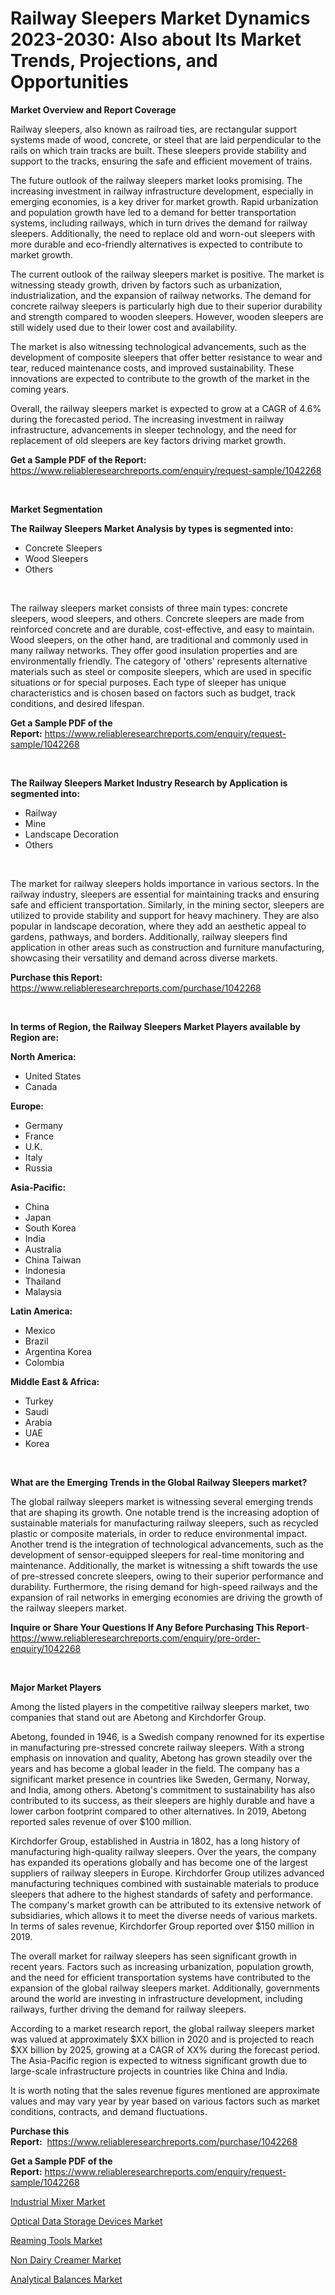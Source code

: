 <p><h1>Railway Sleepers Market Dynamics 2023-2030: Also about Its Market Trends, Projections, and Opportunities</h1></p><p><strong>Market Overview and Report Coverage</strong></p>
<p><p>Railway sleepers, also known as railroad ties, are rectangular support systems made of wood, concrete, or steel that are laid perpendicular to the rails on which train tracks are built. These sleepers provide stability and support to the tracks, ensuring the safe and efficient movement of trains.</p><p>The future outlook of the railway sleepers market looks promising. The increasing investment in railway infrastructure development, especially in emerging economies, is a key driver for market growth. Rapid urbanization and population growth have led to a demand for better transportation systems, including railways, which in turn drives the demand for railway sleepers. Additionally, the need to replace old and worn-out sleepers with more durable and eco-friendly alternatives is expected to contribute to market growth.</p><p>The current outlook of the railway sleepers market is positive. The market is witnessing steady growth, driven by factors such as urbanization, industrialization, and the expansion of railway networks. The demand for concrete railway sleepers is particularly high due to their superior durability and strength compared to wooden sleepers. However, wooden sleepers are still widely used due to their lower cost and availability.</p><p>The market is also witnessing technological advancements, such as the development of composite sleepers that offer better resistance to wear and tear, reduced maintenance costs, and improved sustainability. These innovations are expected to contribute to the growth of the market in the coming years.</p><p>Overall, the railway sleepers market is expected to grow at a CAGR of 4.6% during the forecasted period. The increasing investment in railway infrastructure, advancements in sleeper technology, and the need for replacement of old sleepers are key factors driving market growth.</p></p>
<p><strong>Get a Sample PDF of the Report:</strong> <a href="https://www.reliableresearchreports.com/enquiry/request-sample/1042268">https://www.reliableresearchreports.com/enquiry/request-sample/1042268</a></p>
<p>&nbsp;</p>
<p><strong>Market Segmentation</strong></p>
<p><strong>The Railway Sleepers Market Analysis by types is segmented into:</strong></p>
<p><ul><li>Concrete Sleepers</li><li>Wood Sleepers</li><li>Others</li></ul></p>
<p>&nbsp;</p>
<p><p>The railway sleepers market consists of three main types: concrete sleepers, wood sleepers, and others. Concrete sleepers are made from reinforced concrete and are durable, cost-effective, and easy to maintain. Wood sleepers, on the other hand, are traditional and commonly used in many railway networks. They offer good insulation properties and are environmentally friendly. The category of 'others' represents alternative materials such as steel or composite sleepers, which are used in specific situations or for special purposes. Each type of sleeper has unique characteristics and is chosen based on factors such as budget, track conditions, and desired lifespan.</p></p>
<p><strong>Get a Sample PDF of the Report:</strong>&nbsp;<a href="https://www.reliableresearchreports.com/enquiry/request-sample/1042268">https://www.reliableresearchreports.com/enquiry/request-sample/1042268</a></p>
<p>&nbsp;</p>
<p><strong>The Railway Sleepers Market Industry Research by Application is segmented into:</strong></p>
<p><ul><li>Railway</li><li>Mine</li><li>Landscape Decoration</li><li>Others</li></ul></p>
<p>&nbsp;</p>
<p><p>The market for railway sleepers holds importance in various sectors. In the railway industry, sleepers are essential for maintaining tracks and ensuring safe and efficient transportation. Similarly, in the mining sector, sleepers are utilized to provide stability and support for heavy machinery. They are also popular in landscape decoration, where they add an aesthetic appeal to gardens, pathways, and borders. Additionally, railway sleepers find application in other areas such as construction and furniture manufacturing, showcasing their versatility and demand across diverse markets.</p></p>
<p><strong>Purchase this Report:</strong>&nbsp; <a href="https://www.reliableresearchreports.com/purchase/1042268">https://www.reliableresearchreports.com/purchase/1042268</a></p>
<p>&nbsp;</p>
<p><strong>In terms of Region, the Railway Sleepers Market Players available by Region are:</strong></p>
<p>
    <p> <strong> North America: </strong>
        <ul>
            <li>United States</li>
            <li>Canada</li>
        </ul>
        </p> 
    <p> <strong> Europe: </strong>
        <ul>
            <li>Germany</li>
            <li>France</li>
            <li>U.K.</li>
            <li>Italy</li>
            <li>Russia</li>
        </ul>
        </p> 
    <p> <strong> Asia-Pacific: </strong>
        <ul>
            <li>China</li>
            <li>Japan</li>
            <li>South Korea</li>
            <li>India</li>
            <li>Australia</li>
            <li>China Taiwan</li>
            <li>Indonesia</li>
            <li>Thailand</li>
            <li>Malaysia</li>
        </ul>
        </p> 
    <p> <strong> Latin America: </strong>
        <ul>
            <li>Mexico</li>
            <li>Brazil</li>
            <li>Argentina Korea</li>
            <li>Colombia</li>
        </ul>
        </p> 
    <p> <strong> Middle East & Africa: </strong>
        <ul>
            <li>Turkey</li>
            <li>Saudi</li>
            <li>Arabia</li>
            <li>UAE</li>
            <li>Korea</li>
        </ul>
    </p>
    </p>
<p>&nbsp;</p>
<p><strong>What are the Emerging Trends in the Global Railway Sleepers market?</strong></p>
<p><p>The global railway sleepers market is witnessing several emerging trends that are shaping its growth. One notable trend is the increasing adoption of sustainable materials for manufacturing railway sleepers, such as recycled plastic or composite materials, in order to reduce environmental impact. Another trend is the integration of technological advancements, such as the development of sensor-equipped sleepers for real-time monitoring and maintenance. Additionally, the market is witnessing a shift towards the use of pre-stressed concrete sleepers, owing to their superior performance and durability. Furthermore, the rising demand for high-speed railways and the expansion of rail networks in emerging economies are driving the growth of the railway sleepers market.</p></p>
<p><strong>Inquire or Share Your Questions If Any Before Purchasing This Report</strong>- <a href="https://www.reliableresearchreports.com/enquiry/pre-order-enquiry/1042268">https://www.reliableresearchreports.com/enquiry/pre-order-enquiry/1042268</a></p>
<p>&nbsp;</p>
<p><strong>Major Market Players</strong></p>
<p><p>Among the listed players in the competitive railway sleepers market, two companies that stand out are Abetong and Kirchdorfer Group.</p><p>Abetong, founded in 1946, is a Swedish company renowned for its expertise in manufacturing pre-stressed concrete railway sleepers. With a strong emphasis on innovation and quality, Abetong has grown steadily over the years and has become a global leader in the field. The company has a significant market presence in countries like Sweden, Germany, Norway, and India, among others. Abetong's commitment to sustainability has also contributed to its success, as their sleepers are highly durable and have a lower carbon footprint compared to other alternatives. In 2019, Abetong reported sales revenue of over $100 million.</p><p>Kirchdorfer Group, established in Austria in 1802, has a long history of manufacturing high-quality railway sleepers. Over the years, the company has expanded its operations globally and has become one of the largest suppliers of railway sleepers in Europe. Kirchdorfer Group utilizes advanced manufacturing techniques combined with sustainable materials to produce sleepers that adhere to the highest standards of safety and performance. The company's market growth can be attributed to its extensive network of subsidiaries, which allows it to meet the diverse needs of various markets. In terms of sales revenue, Kirchdorfer Group reported over $150 million in 2019.</p><p>The overall market for railway sleepers has seen significant growth in recent years. Factors such as increasing urbanization, population growth, and the need for efficient transportation systems have contributed to the expansion of the global railway sleepers market. Additionally, governments around the world are investing in infrastructure development, including railways, further driving the demand for railway sleepers.</p><p>According to a market research report, the global railway sleepers market was valued at approximately $XX billion in 2020 and is projected to reach $XX billion by 2025, growing at a CAGR of XX% during the forecast period. The Asia-Pacific region is expected to witness significant growth due to large-scale infrastructure projects in countries like China and India.</p><p>It is worth noting that the sales revenue figures mentioned are approximate values and may vary year by year based on various factors such as market conditions, contracts, and demand fluctuations.</p></p>
<p><strong>Purchase this Report:</strong>&nbsp;&nbsp;<a href="https://www.reliableresearchreports.com/purchase/1042268">https://www.reliableresearchreports.com/purchase/1042268</a></p>
<p></p>
<p><strong>Get a Sample PDF of the Report:</strong>&nbsp;<a href="https://www.reliableresearchreports.com/enquiry/request-sample/1042268">https://www.reliableresearchreports.com/enquiry/request-sample/1042268</a></p>
<p><p><a href="https://medium.com/@rogerking1949/industrial-mixer-market-exploring-market-share-market-trends-and-future-growth-740e6deeee92">Industrial Mixer Market</a></p><p><a href="https://medium.com/@ursulastark1/optical-data-storage-devices-market-trends-forecast-and-competitive-analysis-to-2030-2d3349a15f74">Optical Data Storage Devices Market</a></p><p><a href="https://medium.com/@beaublock2023/decoding-reaming-tools-market-metrics-market-share-trends-and-growth-patterns-d0cab63a5645">Reaming Tools Market</a></p><p><a href="https://medium.com/@elisamohr1910/non-dairy-creamer-market-size-reveals-the-best-marketing-channels-in-global-industry-feb5ed10286d">Non Dairy Creamer Market</a></p><p><a href="https://medium.com/@elisamohr1910/analytical-balances-market-share-evolution-and-market-growth-trends-2023-2030-548ee977169f">Analytical Balances Market</a></p></p>